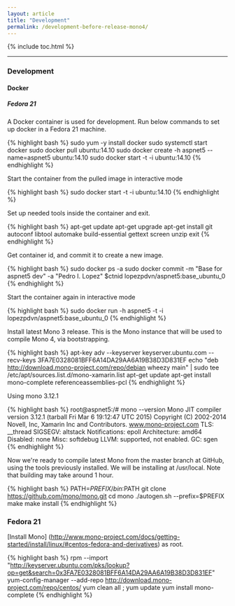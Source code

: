 ```yaml
---
layout: article
title: "Development"
permalink: /development-before-release-mono4/
---
```


{% include toc.html %}

- - -

### Development

#### Docker

##### Fedora 21

A Docker container is used for development. Run below commands to set up docker in a Fedora 21 machine.

{% highlight bash %}
sudo yum -y install docker
sudo systemctl start docker
sudo docker pull ubuntu:14.10
sudo docker create -h aspnet5 --name=aspnet5 ubuntu:14.10
sudo docker start -t -i ubuntu:14.10
{% endhighlight %}

Start the container from the pulled image in interactive mode

{% highlight bash %}
sudo docker start -t -i ubuntu:14.10
{% endhighlight %}

Set up needed tools inside the container and exit.

{% highlight bash %}
apt-get update
apt-get upgrade
apt-get install git autoconf libtool automake build-essential gettext screen unzip
exit
{% endhighlight %}

Get container id, and commit it to create a new image.

{% highlight bash %}
sudo docker ps -a
sudo docker commit -m "Base for aspnet5 dev" -a "Pedro I. Lopez" $ctnid lopezpdvn/aspnet5:base_ubuntu_0
{% endhighlight %}

Start the container again in interactive mode

{% highlight bash %}
sudo docker run -h aspnet5 -t -i lopezpdvn/aspnet5:base_ubuntu_0
{% endhighlight %}

Install latest Mono 3 release. This is the Mono instance that will be used to compile Mono 4, via bootstrapping.

{% highlight bash %}
apt-key adv --keyserver keyserver.ubuntu.com --recv-keys 3FA7E0328081BFF6A14DA29AA6A19B38D3D831EF
echo "deb http://download.mono-project.com/repo/debian wheezy main" | sudo tee /etc/apt/sources.list.d/mono-xamarin.list
apt-get update
apt-get install mono-complete referenceassemblies-pcl
{% endhighlight %}

Using mono 3.12.1

{% highlight bash %}
root@aspnet5:/# mono --version
Mono JIT compiler version 3.12.1 (tarball Fri Mar  6 19:12:47 UTC 2015)
Copyright (C) 2002-2014 Novell, Inc, Xamarin Inc and Contributors.
www.mono-project.com
        TLS:           __thread
        SIGSEGV:       altstack
        Notifications: epoll
        Architecture:  amd64
        Disabled:      none
        Misc:          softdebug
        LLVM:          supported, not enabled.
        GC:            sgen
{% endhighlight %}

Now we're ready to compile latest Mono from the master branch at GitHub, using the tools previously installed. We will be installing at /usr/local. Note that building may take around 1 hour.

{% highlight bash %}
PATH=$PREFIX/bin:$PATH
git clone https://github.com/mono/mono.git
cd mono
./autogen.sh --prefix=$PREFIX
make
make install
{% endhighlight %}

### Fedora 21

[Install Mono]
(http://www.mono-project.com/docs/getting-started/install/linux/#centos-fedora-and-derivatives)
as root.

{% highlight bash %}
rpm --import "http://keyserver.ubuntu.com/pks/lookup?op=get&search=0x3FA7E0328081BFF6A14DA29AA6A19B38D3D831EF"
yum-config-manager --add-repo http://download.mono-project.com/repo/centos/
yum clean all ; yum update
yum install mono-complete
{% endhighlight %}
